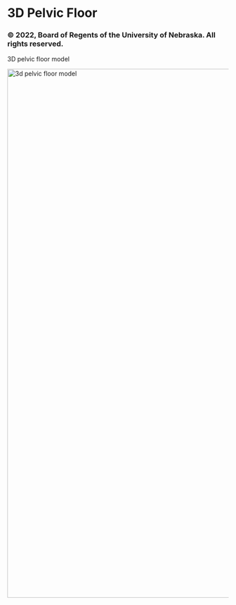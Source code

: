 # 3D Pelvic Floor
### © 2022, Board of Regents of the University of Nebraska. All rights reserved.

3D pelvic floor model


<img src="https://github.com/iEXCEL-UNMC/iexcel-unmc.github.io/blob/b481958043f471781677377c16a7936d624cecec/3d-pelvic-floor-model.png" width="1200" alt="3d pelvic floor model">